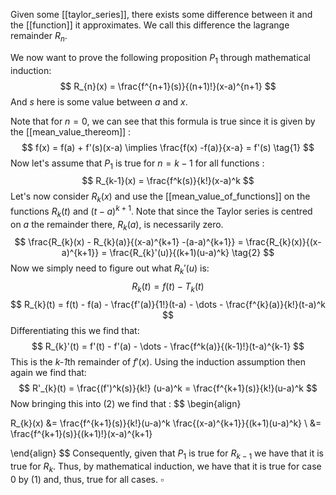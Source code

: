 Given some [[taylor_series]], there exists some difference between it and the [[function]] it approximates.
We call this difference the lagrange remainder $R_{n}$.

We now want to prove the following proposition $P_{1}$ through mathematical induction:
$$
R_{n}(x) = \frac{f^{n+1}(s)}{(n+1)!}(x-a)^{n+1}
$$
And $s$ here is some value between $a$ and $x$.

Note that for $n = 0$, we can see that this formula is true since it is given by the [[mean_value_thereom]] :
$$
f(x) = f(a) + f'(s)(x-a) \implies \frac{f(x) -f(a)}{x-a} = f'(s) \tag{1}
$$
Now let's assume that $P_{1}$ is true for $n = k - 1$ for all functions :
$$
R_{k-1}(x) = \frac{f^k(s)}{k!}(x-a)^k
$$
Let's now consider $R_{k}(x)$ and use the [[mean_value_of_functions]] on the functions $R_{k}(t)$ and $(t-a)^{k+1}$.
Note that since the Taylor series is centred on *a* the remainder there, $R_{k}(a)$, is necessarily zero.
$$
\frac{R_{k}(x) - R_{k}(a)}{(x-a)^{k+1} -(a-a)^{k+1}} = \frac{R_{k}(x)}{(x-a)^{k+1}} = \frac{R_{k}'(u)}{(k+1)(u-a)^k} \tag{2}
$$
Now we simply need to figure out what $R_{k}'(u)$ is:
$$
R_{k}(t) = f(t) - T_{k}(t)
$$
$$
R_{k}(t) = f(t) - f(a) - \frac{f'(a)}{1!}(t-a) - \dots - \frac{f^{k}(a)}{k!}(t-a)^k
$$
Differentiating this we find that:
$$
R_{k}'(t) = f'(t) - f'(a) - \dots -  \frac{f^k(a)}{(k-1)!}(t-a)^{k-1}
$$
This is the *k-1*th remainder of $f'(x)$.
Using the induction assumption then again we find that:
$$
R'_{k}(t) = \frac{(f')^k(s)}{k!} (u-a)^k = \frac{f^{k+1}(s)}{k!}(u-a)^k
$$
Now bringing this into $(2)$ we find that :
$$
\begin{align}

R_{k}(x) &= \frac{f^{k+1}(s)}{k!}(u-a)^k \frac{(x-a)^{k+1}}{(k+1)(u-a)^k} \\
&= \frac{f^{k+1}(s)}{(k+1)!}(x-a)^{k+1}

\end{align}
$$
Consequently, given that $P_{1}$ is true for $R_{k-1}$ we have that it is true for $R_{k}$. Thus, by mathematical induction, we have that it is true for case 0 by (1) and, thus, true for all cases. $\square$